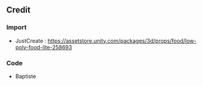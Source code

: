 ## Credit

### Import

- JustCreate : https://assetstore.unity.com/packages/3d/props/food/low-poly-food-lite-258693


### Code

- Baptiste